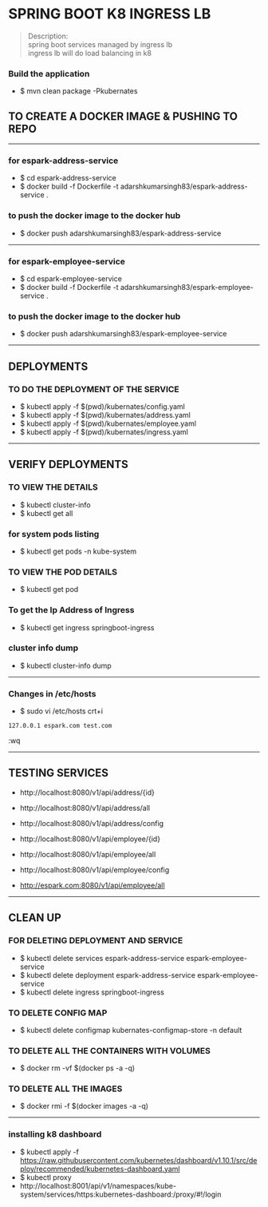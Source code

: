 # SPRING BOOT K8 INGRESS LB 
> Description: \
> spring boot services managed by ingress lb \
> ingress lb will do load balancing in k8 
>
>

### Build the application 
* $ mvn clean package -Pkubernates

## TO CREATE A DOCKER IMAGE & PUSHING TO REPO

----

### for espark-address-service
* $ cd espark-address-service
* $ docker build -f Dockerfile -t adarshkumarsingh83/espark-address-service .

### to push the docker image to the docker hub
* $ docker push adarshkumarsingh83/espark-address-service

----

### for espark-employee-service
* $ cd espark-employee-service
* $ docker build -f Dockerfile -t adarshkumarsingh83/espark-employee-service .

### to push the docker image to the docker hub
* $ docker push adarshkumarsingh83/espark-employee-service

----
## DEPLOYMENTS 
### TO DO THE DEPLOYMENT OF THE SERVICE
* $ kubectl apply -f $(pwd)/kubernates/config.yaml
* $ kubectl apply -f $(pwd)/kubernates/address.yaml
* $ kubectl apply -f $(pwd)/kubernates/employee.yaml
* $ kubectl apply -f $(pwd)/kubernates/ingress.yaml

----
## VERIFY DEPLOYMENTS 
### TO VIEW THE DETAILS
* $ kubectl cluster-info
* $ kubectl get all

### for system pods listing 
* $ kubectl get pods -n kube-system

### TO VIEW THE POD DETAILS
* $ kubectl get pod

### To get the Ip Address of Ingress
* $ kubectl get ingress springboot-ingress

### cluster info dump 
* $ kubectl cluster-info dump
----
### Changes in /etc/hosts
* $ sudo vi /etc/hosts
crt+i
 ````
 127.0.0.1 espark.com test.com
 ````
:wq

----
## TESTING SERVICES 

* http://localhost:8080/v1/api/address/{id}
* http://localhost:8080/v1/api/address/all
* http://localhost:8080/v1/api/address/config

* http://localhost:8080/v1/api/employee/{id}
* http://localhost:8080/v1/api/employee/all
* http://localhost:8080/v1/api/employee/config

* http://espark.com:8080/v1/api/employee/all

----
## CLEAN UP 
### FOR DELETING DEPLOYMENT AND SERVICE
* $ kubectl delete services  espark-address-service espark-employee-service
* $ kubectl delete deployment  espark-address-service espark-employee-service
* $ kubectl delete ingress springboot-ingress

### TO DELETE CONFIG MAP
* $ kubectl delete configmap  kubernates-configmap-store -n default

### TO DELETE ALL THE CONTAINERS WITH VOLUMES
* $ docker rm -vf $(docker ps -a -q)

### TO DELETE ALL THE IMAGES
* $ docker rmi -f $(docker images -a -q)
----

### installing k8 dashboard 
* $ kubectl apply -f https://raw.githubusercontent.com/kubernetes/dashboard/v1.10.1/src/deploy/recommended/kubernetes-dashboard.yaml
* $ kubectl proxy
* http://localhost:8001/api/v1/namespaces/kube-system/services/https:kubernetes-dashboard:/proxy/#!/login



